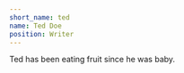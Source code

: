 ```yaml
---
short_name: ted
name: Ted Doe
position: Writer
---
```

Ted has been eating fruit since he was baby.

